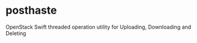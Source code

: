 posthaste
=========

OpenStack Swift threaded operation utility for Uploading, Downloading and Deleting
